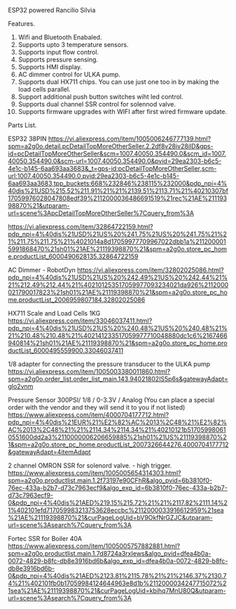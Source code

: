 ESP32 powered Rancilio Silvia

Features.
1. Wifi and Bluetooth Enabaled.
2. Supports upto 3 temperature sensors. 
3. Supports input flow control.
4. Supports pressure sensing. 
5. Supports HMI display. 
6. AC dimmer control for ULKA pump. 
7. Supports dual HX711 chips. You can use just one too in by making the load cells parallel.
8. Support additional push button switches wiht led control. 
9. Supports dual channel SSR control for solennod valve. 
10. Supports firmware upgrades with WIFI after first wired firmware update.

Parts List. 

ESP32 38PIN
https://vi.aliexpress.com/item/1005006246777139.html?spm=a2g0o.detail.pcDetailTopMoreOtherSeller.2.2df8v28iv28iID&gps-id=pcDetailTopMoreOtherSeller&scm=1007.40050.354490.0&scm_id=1007.40050.354490.0&scm-url=1007.40050.354490.0&pvid=29ea2303-b6c5-4e1c-b145-6aa693aa3683&_t=gps-id:pcDetailTopMoreOtherSeller,scm-url:1007.40050.354490.0,pvid:29ea2303-b6c5-4e1c-b145-6aa693aa3683,tpp_buckets:668%232846%238115%232000&pdp_npi=4%40dis%21USD%215.52%211.91%21%21%2139.51%2113.71%21%40210307bf17059976028047808edf39%2112000036486691519%21rec%21AE%21119398870%21&utparam-url=scene%3ApcDetailTopMoreOtherSeller%7Cquery_from%3A

https://vi.aliexpress.com/item/32864722159.html?pdp_npi=4%40dis%21USD%21US%20%241.75%21US%20%241.75%21%21%211.75%211.75%21%4021014a8d17059977709967022dbb1a%2112000015991868470%21sh01%21AE%21119398870%21&spm=a2g0o.store_pc_home.productList_6000490628135.32864722159

AC Dimmer - RobotDyn
https://vi.aliexpress.com/item/32802025086.html?pdp_npi=4%40dis%21USD%21US%20%242.49%21US%20%242.44%21%21%212.49%212.44%21%402101253517059977093234021da926%2112000021790017823%21sh01%21AE%21119398870%21&spm=a2g0o.store_pc_home.productList_2006959807184.32802025086

HX711 Scale and Load Cells 1KG
https://vi.aliexpress.com/item/33046037411.html?pdp_npi=4%40dis%21USD%21US%20%240.48%21US%20%240.48%21%21%210.48%210.48%21%402141233517059977710048880dc1c6%2167466940814%21sh01%21AE%21119398870%21&spm=a2g0o.store_pc_home.productList_6000495559900.33046037411

1/8 adapter for connecting the pressure transducer to the ULKA pump
https://vi.aliexpress.com/item/1005003380011860.html?spm=a2g0o.order_list.order_list_main.143.94021802lS5p6s&gatewayAdapt=glo2vnm

Pressure Sensor 300PSI/ 1/8 / 0-3.3V / Analog (You can place a special order with the vendor and they will send it to you if not listed)
https://www.aliexpress.com/item/4000704177712.html?pdp_npi=4%40dis%21EUR%21%E2%82%AC%2013%2C48%21%E2%82%AC%2013%2C48%21%21%2114.34%2114.34%21%40210121b517059980610551600dd2a3%2110000006206659885%21sh01%21US%21119398870%21&spm=a2g0o.store_pc_home.productList_2007326644276.4000704177712&gatewayAdapt=4itemAdapt

2 channel OMRON SSR for solenord valve. - high trigger.
https://www.aliexpress.com/item/1005005654314303.html?spm=a2g0o.productlist.main.1.2f73197e90CFhR&algo_pvid=6b3810f0-76ec-433a-b2b7-d73c7963ecf9&algo_exp_id=6b3810f0-76ec-433a-b2b7-d73c7963ecf9-0&pdp_npi=4%40dis%21AED%219.15%215.72%21%21%2117.82%2111.14%21%402101efd717059983213753628eccbc%2112000033916612959%21sea%21AE%21119398870%21&curPageLogUid=bV9OkfNrGZJC&utparam-url=scene%3Asearch%7Cquery_from%3A

Fortec SSR for Boiler 40A
https://www.aliexpress.com/item/1005005757882881.html?spm=a2g0o.productlist.main.1.7d8724a3rxIews&algo_pvid=dfea4b0a-0072-4829-b8fc-db8e3916bd6b&algo_exp_id=dfea4b0a-0072-4829-b8fc-db8e3916bd6b-0&pdp_npi=4%40dis%21AED%2123.81%2115.78%21%21%2146.37%2130.74%21%402101fb0b17059984124644963e8d1b%2112000034247715072%21sea%21AE%21119398870%21&curPageLogUid=kbihq7MnU80Q&utparam-url=scene%3Asearch%7Cquery_from%3A